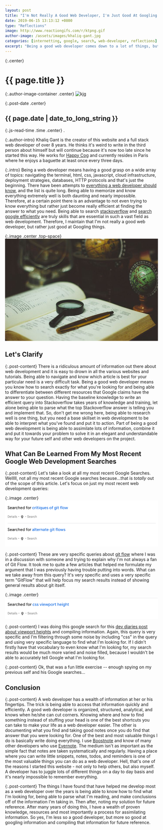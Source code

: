 ```yaml
---
layout: post
title: "I'm Not Really A Good Web Developer, I'm Just Good At Googling Things"
date: 2019-06-15 13:13:12 +0800
type: "Reflections"
image: http://www.reactiongifs.com/r/ktpng.gif
author-image: /assets/images/khaliq-gant.jpg
categories: [internetting, google, search, web-developer, reflections]
excerpt: "Being a good web developer comes down to a lot of things, but one of the major skills is being able to Google and find the right answer on Stackoverflow..."
---
```


{:.center}
# {{ page.title }}

{:.author-image-container .center}
![kjg]({{page.author-image}})

{:.post-date .center}
## {{ page.date | date_to_long_string }}

{:.js-read-time .time .center}
.

{:.author-intro}
Khaliq Gant is the creator of this website and a full stack web developer of over 8 years.
He thinks it's weird to write in the third person about himself but will continue
because it's now too late since he started this way. He works for <a href="https://www.happycog.com/" target="_blank">Happy Cog</a>
and currently resides in Paris where he enjoys a baguette at least once every three days.

{:.intro}
Being a web developer means having a good grasp on a wide array of topics: navigating the terminal,
html, css, javascript, cloud infrastructure, deployment strategies, databases,
HTTP protocols and that's just the beginning. There have been attempts to <a href="https://github.com/mtdvio/every-programmer-should-know" target="_blank">
everything a web developer should know</a>, and the list is quite long. Being able to
memorize and know everything extremely well is both daunting and nearly impossible. 
Therefore, at a certain point there is an advantage to not even trying to know
everything but rather just become really efficient at finding the answer to what you 
need. Being able to search [stackoverflow](/social-posts/searching-stackoverflow/) and [search google efficiently](/social-posts/google-search-tips/)
are truly skills that are essential in such a vast field as web development. Therefore, I 
maintain that I'm not really a good web developer, but rather just good at Googling
things.

{:.image .center .top-space}
![research](/assets/images/researching.jpg)

## Let's Clarify

{:.post-content}
There is a ridiculous amount of information out there about web development and it is
easy to drown in all the various websites and tutorials. Being able to navigate and know
which article is best for your particular need is a very difficult task. Being a good
web developer means you know how to search exactly for what you're looking for
and being able to differentiate between different resources that Google claims
have the answer to your question. Having the baseline knowledge to write an efficient query
into Stackoverflow takes years of knowledge and training, let alone being able to parse
what the top Stackoverflow answer is telling you and implement that. So, don't get me wrong here,
being able to research well is one thing, but you need a base skillset in web development
to be able to interpret what you've found and put it to action. Part of being a good
web development is being able to assimilate lots of information, combine it and put it towards
your problem to solve it in an elegant and understandable way for your future self
and other web developers on the project.

## What Can Be Learned From My Most Recent Google Web Development Searches

{:.post-content}
Let's take a look at all my most recent Google Searches. Welllll, not all
my most recent Google searches because...that is _totally_ out of the scope of this
article. Let's focus on just my most recent web development queries:

{:.image .center}
![google-search](/assets/images/googling/git-flows.png)

{:.post-content}
These are very specific queries about <a href="https://www.atlassian.com/git/tutorials/comparing-workflows/gitflow-workflow" target="_blank">git flow</a>
where I was in a discussion with someone and trying to explain why I'm not 
always a fan of Git Flow. It took me to quite a few articles that helped me formulate
my argument that I was previously having trouble putting into words. What can we take 
away from this query? It's very specific and uses a very specific term "GitFlow"
that will help focus my search results instead of showing general results about git itself.

{:.image .center}
![google-search-2](/assets/images/googling/viewport-height.png)

{:.post-content}
I was doing this google search for this [dev diaries post about viewport heights](/social-posts/viewport-units/)
and compiling information. Again, this query is very specific and I'm filtering through
some noise by including "css" in the query and using very specific language to 
find what I'm looking for. If I didn't firstly have that vocabulary to even know
what I'm looking for, my search results would be much more varied and noise filled,
because I wouldn't be able to accurately tell Google what I'm looking for.

{:.post-content}
Ok, that was a fun little exercise -- enough spying on my previous self and his Google searches...

## Conclusion

{:.post-content}
A web developer has a wealth of information at her or his fingertips. The trick
is being able to access that information quickly and efficiently. A good web developer
is organized, structured, analytical, and knows when he/she can cut corners. Knowing where
and how to find something instead of stuffing your head is one of the best shortcuts
you can take to make your life as a web developer easier. The other is documenting
what you find and taking good notes once you do find that answer that you were looking for.
One of the best and most valuable things I do is basically write doing everything. I use
<a href="https://boostnote.io/" target="_blank">Boostnote</a> and know of many other developers who use <a href="https://evernote.com/" target="_blank">Evernote</a>. 
The medium isn't as important as the simple fact that notes are taken systematically and 
regularly. Having a place where you can write little snippets, notes, todos, and 
reminders is one of the most valuable things you can do as a web developer. Hell, that's one
of the reasons I started this website - not only to help others, but also myself. A developer
has to juggle lots of different things on a day to day basis and it's nearly impossible
to remember everything. 

{:.post-content}
The things I have found that have helped me develop most as a web developer over the years
is being able to know how to find what I'm looking for, being able to parse what I'm reading,
and make conclusions off of the information I'm taking in. Then after, noting
my solution for future reference. After many years of doing this, I have a wealth of proven
knowledge, resources and most importantly a process for assimilating information. So yes,
I'm less so a good developer, but more so good at googling information and compiling
that information for future reference.

